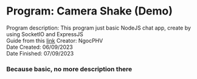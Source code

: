 # Program: Camera Shake (Demo)

Program description: This program just basic NodeJS chat app, create by using SocketIO and ExpressJS <br />
Guide from this [link](https://www.youtube.com/watch?v=RUL9yTzOTuU&list=PLdHg5T0SNpN09AlLBAYahKZUrAWsIL7No&index=1)
Creator: NgocPHV <br />
Date Created: 06/09/2023 <br />
Date Finished: 07/09/2023 <br />

### Because basic, no more description there
